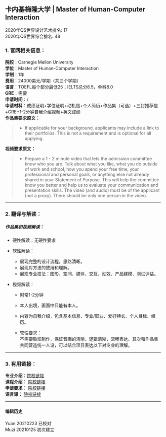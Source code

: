 ## 卡内基梅隆大学 | Master of Human-Computer Interaction

2020年QS世界设计艺术排名: 17  
2020年QS世界综合排名: 48  

### 1. 官网相关信息：

**院校**：Carnegie Mellon University  
**学位**：Master of Human-Computer Interaction  
**学制**：1年  
**费用**：24000美元/学期（共三个学期）  
**语言**：TOEFL每个部分最低25；IELTS总分8.5，单科8.0  
**GRE**：需要  
**申请时间**：/  
**申请材料**：成绩证明+学位证明+动机信+个人简历+作品集（可选）+三封推荐信+GRE+1-2分钟自我介绍视频+英文成绩  
**作品集要求原文：**

> - If applicable for your background, applicants may include a link to their portfolios. This is not a requirement and is optional for all applying.

**视频要求原文：**

> - Prepare a 1 - 2 minute video that lets the admission committee know who you are. Talk about what you like, what you do outside of work and school, how you spend your free time, your professional and personal goals, or anything else not already shared in your Statement of Purpose. This will help the committee know you better and help us to evaluate your communication and presentation skills. The video (and audio) must be of the applicant (not a proxy). There should be only one person in the video.


---

### 2. 翻译与解读：


##### 作品集和视频解读：  
- 硬性解读：无硬性要求  

- 软性解读：  
  - 展现完整的设计流程，思路清晰。  
  - 展现对方法的使用和理解。  
  - 展现专业技法：图形、空间、媒体、交互、动效、产品建模、测试评估。  

- 视频解读：  
  - 时常1-2分钟  
  - 本人出境，画面中只能有本人。  
  - 内容为自我介绍，包含基本信息、专业/职业、爱好特长、个人目标、经历。  

  - 软性要求：  
不需要酷炫制作，保证音画的清晰，逻辑清晰，流畅表达。其次和作品集共同营造统一人设，可以结合项目表达以下对专业的理解。  
---

### 3. 有用链接：

**专业介绍：**[院校链接](https://www.hcii.cmu.edu/academics/mhci)  
**课程介绍：** [院校链接](https://www.hcii.cmu.edu/academics/mhci/core-curriculum)  
**申请要求：** [院校链接](https://www.hcii.cmu.edu/academics/mhci/application)  
**语言课：** [院校链接](https://www.cmu.edu/icc/family/)  

---


#### 编辑历史
Yuan 20210223 已校对  
Muzi 20210125 初次建立
